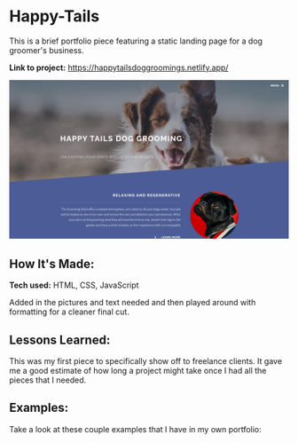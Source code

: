 # Happy-Tails
This is a brief portfolio piece featuring a static landing page for a dog groomer's business.

**Link to project:** https://happytailsdoggroomings.netlify.app/


![alt tag](images/ProjectPreview.png)

## How It's Made:

**Tech used:** HTML, CSS, JavaScript

Added in the pictures and text needed and then played around with formatting for a cleaner final cut.

## Lessons Learned:

This was my first piece to specifically show off to freelance clients.  It gave me a good estimate of how long a project might take once I had all the pieces that I needed.

## Examples:
Take a look at these couple examples that I have in my own portfolio:





